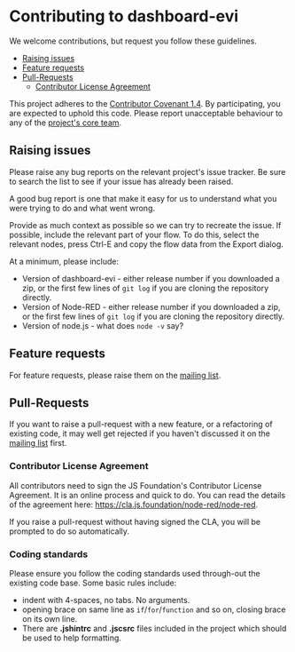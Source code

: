 # Contributing to dashboard-evi

We welcome contributions, but request you follow these guidelines.

 - [Raising issues](#raising-issues)
 - [Feature requests](#feature-requests)
 - [Pull-Requests](#pull-requests)
   - [Contributor License Agreement](#contributor-license-agreement)

This project adheres to the [Contributor Covenant 1.4](http://contributor-covenant.org/version/1/4/).
By participating, you are expected to uphold this code. Please report unacceptable
behaviour to any of the [project's core team](https://github.com/orgs/node-red/teams/core).

## Raising issues

Please raise any bug reports on the relevant project's issue tracker. Be sure to
search the list to see if your issue has already been raised.

A good bug report is one that make it easy for us to understand what you were
trying to do and what went wrong.

Provide as much context as possible so we can try to recreate the issue.
If possible, include the relevant part of your flow. To do this, select the
relevant nodes, press Ctrl-E and copy the flow data from the Export dialog.

At a minimum, please include:

- Version of dashboard-evi - either release number if you downloaded a zip, or the first few lines of `git log` if you are cloning the repository directly.
 - Version of Node-RED - either release number if you downloaded a zip, or the first few lines of `git log` if you are cloning the repository directly.
 - Version of node.js - what does `node -v` say?

## Feature requests

For feature requests, please raise them on the [mailing list](https://groups.google.com/forum/#!forum/node-red).

## Pull-Requests

If you want to raise a pull-request with a new feature, or a refactoring
of existing code, it may well get rejected if you haven't discussed it on
the [mailing list](https://groups.google.com/forum/#!forum/node-red) first.

### Contributor License Agreement

All contributors need to sign the JS Foundation's Contributor License Agreement.
It is an online process and quick to do. You can read the details of the agreement
here: https://cla.js.foundation/node-red/node-red.

If you raise a pull-request without having signed the CLA, you will be prompted
to do so automatically.

### Coding standards

Please ensure you follow the coding standards used through-out the existing
code base. Some basic rules include:

 - indent with 4-spaces, no tabs. No arguments.
 - opening brace on same line as `if`/`for`/`function` and so on, closing brace
 on its own line.
 - There are **.jshintrc** and **.jscsrc** files included in the project which
 should be used to help formatting.
